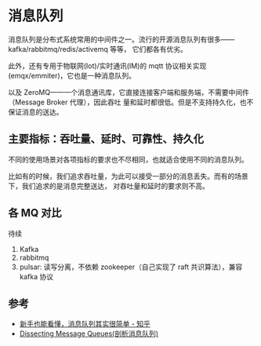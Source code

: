 # 消息队列

消息队列是分布式系统常用的中间件之一。流行的开源消息队列有很多——kafka/rabbitmq/redis/activemq 等等，
它们都各有优劣。

此外，还有专用于物联网(Iot)/实时通讯(IM)的 mqtt 协议相关实现(emqx/emmiter)，它也是一种消息队列。

以及 ZeroMQ——一个消息通讯库，它直接连接客户端和服务端，不需要中间件（Message Broker 代理），因此吞吐
量和延时都很低。但是不支持持久化，也不保证消息的送达。

## 主要指标：吞吐量、延时、可靠性、持久化

不同的使用场景对各项指标的要求也不尽相同，也就适合使用不同的消息队列。

比如有的时候，我们追求吞吐量，为此可以接受一部分的消息丢失。而有的场景下，我们追求的是消息完整送达，
对吞吐量和延时的要求则不高。

## 各 MQ 对比

待续

1. Kafka
2. rabbitmq
3. pulsar: 读写分离，不依赖 zookeeper（自己实现了 raft 共识算法），兼容 kafka 协议

## 参考

- [新手也能看懂，消息队列其实很简单 - 知乎](https://zhuanlan.zhihu.com/p/52773169)
- [Dissecting Message Queues(剖析消息队列)](https://bravenewgeek.com/dissecting-message-queues/)
